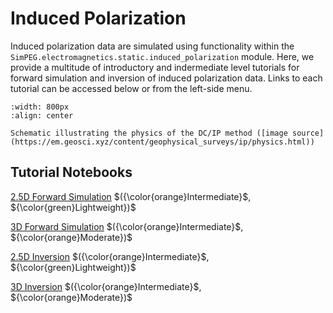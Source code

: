 Induced Polarization
======================

Induced polarization data are simulated using functionality within the ``SimPEG.electromagnetics.static.induced_polarization`` module. Here, we provide a multitude of introductory and indermediate level tutorials for forward simulation and inversion of induced polarization data. Links to each tutorial can be accessed below or from the left-side menu.

```{figure} ../../assets/website_images/dcip_physics.png
:width: 800px
:align: center

Schematic illustrating the physics of the DC/IP method ([image source](https://em.geosci.xyz/content/geophysical_surveys/ip/physics.html))
```

## Tutorial Notebooks

[2.5D Forward Simulation](induced-polarization/fwd_ip_2d) $({\color{orange}Intermediate}$, ${\color{green}Lightweight})$
<br />

[3D Forward Simulation](induced-polarization/fwd_ip_3d) $({\color{orange}Intermediate}$, ${\color{orange}Moderate})$
<br />

[2.5D Inversion](induced-polarization/inv_ip_2d) $({\color{orange}Intermediate}$, ${\color{green}Lightweight})$
<br />

[3D Inversion](induced-polarization/inv_ip_3d) $({\color{orange}Intermediate}$, ${\color{orange}Moderate})$
<br />
